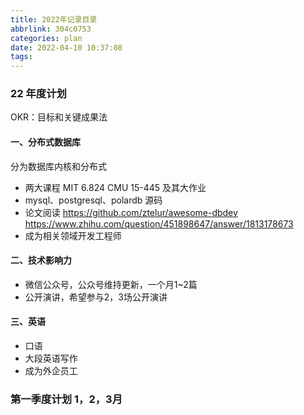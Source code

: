 ```yaml
---
title: 2022年记录目录
abbrlink: 304c0753
categories: plan
date: 2022-04-10 10:37:08
tags:
---
```


### 22 年度计划

OKR：目标和关键成果法

#### 一、分布式数据库
分为数据库内核和分布式
- 两大课程 MIT 6.824 CMU 15-445 及其大作业
- mysql、postgresql、polardb 源码
- 论文阅读
https://github.com/ztelur/awesome-dbdev
https://www.zhihu.com/question/451898647/answer/1813178673
- 成为相关领域开发工程师

#### 二、技术影响力
- 微信公众号，公众号维持更新，一个月1~2篇
- 公开演讲，希望参与2，3场公开演讲

#### 三、英语
- 口语 
- 大段英语写作
- 成为外企员工

### 第一季度计划 1，2，3月



